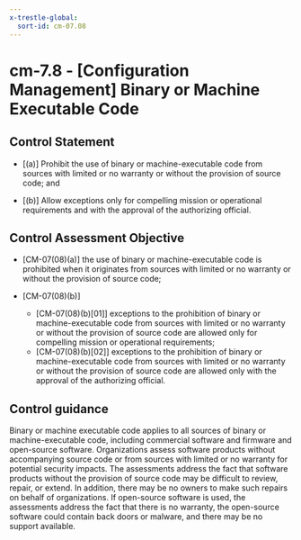 ```yaml
---
x-trestle-global:
  sort-id: cm-07.08
---
```


# cm-7.8 - \[Configuration Management\] Binary or Machine Executable Code

## Control Statement

- \[(a)\] Prohibit the use of binary or machine-executable code from sources with limited or no warranty or without the provision of source code; and

- \[(b)\] Allow exceptions only for compelling mission or operational requirements and with the approval of the authorizing official.

## Control Assessment Objective

- \[CM-07(08)(a)\] the use of binary or machine-executable code is prohibited when it originates from sources with limited or no warranty or without the provision of source code;

- \[CM-07(08)(b)\]

  - \[CM-07(08)(b)[01]\] exceptions to the prohibition of binary or machine-executable code from sources with limited or no warranty or without the provision of source code are allowed only for compelling mission or operational requirements;
  - \[CM-07(08)(b)[02]\] exceptions to the prohibition of binary or machine-executable code from sources with limited or no warranty or without the provision of source code are allowed only with the approval of the authorizing official.

## Control guidance

Binary or machine executable code applies to all sources of binary or machine-executable code, including commercial software and firmware and open-source software. Organizations assess software products without accompanying source code or from sources with limited or no warranty for potential security impacts. The assessments address the fact that software products without the provision of source code may be difficult to review, repair, or extend. In addition, there may be no owners to make such repairs on behalf of organizations. If open-source software is used, the assessments address the fact that there is no warranty, the open-source software could contain back doors or malware, and there may be no support available.
